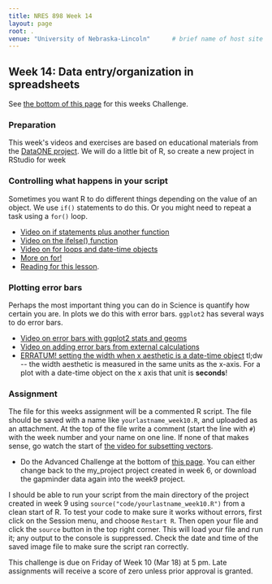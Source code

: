 ```yaml
---
title: NRES 898 Week 14
layout: page
root: .
venue: "University of Nebraska-Lincoln"      # brief name of host site without address (e.g., "Euphoric State University")
---
```


## Week 14: Data entry/organization in spreadsheets

See [the bottom of this page](#assignment) for this weeks Challenge. 

### Preparation

This week's videos and exercises are based on educational materials from the [DataONE project](https://www.dataone.org). We will do a little bit of R, so create a new project in RStudio for week

### Controlling what happens in your script

Sometimes you want R to do different things depending on the value of an object. We use `if()` statements to do this. Or you might need to repeat a task using a `for()` loop. 

* [Video on if statements plus another function](https://youtu.be/gBRqU9lQi3I)
* [Video on the ifelse() function](https://youtu.be/GgWadLQ9UEw)
* [Video on for loops and date-time objects](https://youtu.be/W4HC6dABZss)
* [More on for!](https://youtu.be/OaEWftFQzaQ)
* [Reading for this lesson](http://swcarpentry.github.io/r-novice-gapminder/10-control-flow.html).

### Plotting error bars

Perhaps the most important thing you can do in Science is quantify how certain you are. In plots we do this with error bars. `ggplot2` has several ways to do error bars. 

* [Video on error bars with ggplot2 stats and geoms](https://youtu.be/K4MgpFXVFqU)
* [Video on adding error bars from external calculations](https://youtu.be/XBtu2o4a8fo)
* [ERRATUM! setting the width when x aesthetic is a date-time object](https://youtu.be/316gyQyV9fE) tl;dw -- the width aesthetic is measured in the same units as the x-axis. For a plot with a date-time object on the x axis that unit is **seconds**!



### Assignment

The file for this weeks assignment will be a commented R script. The file should be saved with a name like `yourlastname_week10.R`, and uploaded as an attachment. At the top of the file write a comment \(start the line with `#`\) with the week number and your name on one line. If none of that makes sense, go watch the start of [the video for subsetting vectors](https://youtu.be/LZB3x6hNZ9M). 

* Do the Advanced Challenge at the bottom of [this page](http://swcarpentry.github.io/r-novice-gapminder/10-control-flow.html). You can either change back to the my_project project created in week 6, or download the gapminder data again into the week9 project. 

I should be able to run your script from the main directory of the project created in week 9 using `source("code/yourlastname_week10.R")` from a clean start of R. To test your code to make sure it works without errors, first click on the Session menu, and choose `Restart R`. Then open your file and click the `source` button in the top right corner. This will load your file and run it; any output to the console is suppressed. Check the date and time of the saved image file to make sure the script ran correctly. 
 
This challenge is due on Friday of Week 10 \(Mar 18\) at 5 pm. Late assignments will receive 
a score of zero unless prior approval is granted.  
